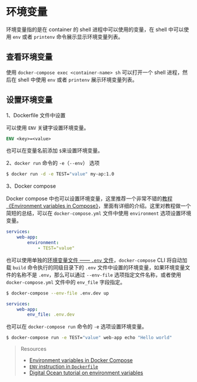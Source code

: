 # 环境变量

环境变量指的是在 container 的 shell 进程中可以使用的变量，在 shell 中可以使用 `env` 或者 `printenv` 命令展示显示环境变量列表。

## 查看环境变量

使用 `docker-compose exec <container-name> sh` 可以打开一个 shell 进程，然后在 shell 中使用 `env` 或者 `printenv` 展示环境变量列表。

## 设置环境变量

1、Dockerfile 文件中设置

可以使用 `ENV` 关键字设置环境变量。

```Dockerfile
ENV <key>=<value>
```

也可以在变量名前添加 `$`来设置环境变量。

2、`docker run` 命令的 `-e`（`--env`） 选项

```bash
$ docker run -d -e TEST="value" my-ap:1.0
```

3、Docker compose

Docker compose 中也可以设置环境变量，这里推荐一个非常不错的[教程《Environment variables in Compose》](https://docs.docker.com/compose/environment-variables/)，里面有详细的介绍。这里对教程做一个简短的总结，可以在 `docker-compose.yml` 文件中使用 `environment` 选项设置环境变量。
```yml
services:
    web-app:
        environment:
            - TEST="value"
```

也可以使用单独的[环境变量文件 —— `.env` 文件](https://docs.docker.com/compose/env-file/)，`docker-compose` CLI 将自动加载 `build` 命令执行的同级目录下的 `.env` 文件中设置的环境变量，如果环境变量文件的名称不是 `.env`，那么可以通过 `--env-file` 选项指定文件名称，或者使用 `docker-compose.yml` 文件中的 `env_file` 字段指定。

```bash
$ docker-compose --env-file .env.dev up
```

```yml
services:
    web-app:
        env_file: .env.dev
```

也可以在 `docker-compose run` 命令的 `-e` 选项设置环境变量。
```bash
$ docker-compose run -e TEST="value" web-app echo "Hello world"
```

> Resources
> - [Environment variables in Docker Compose](https://docs.docker.com/compose/environment-variables/)
> - [`ENV` instruction in `Dockerfile`](https://docs.docker.com/engine/reference/builder/#env)
> - [Digital Ocean tutorial on environment variables](https://www.digitalocean.com/community/tutorials/how-to-read-and-set-environmental-and-shell-variables-on-a-Linux-vps)

